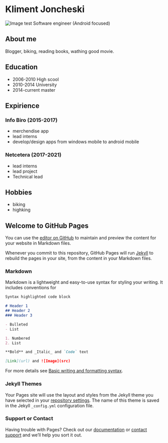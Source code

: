 # Kliment Joncheski
![Image](src) test
Software engineer (Android focused)

## About me
Blogger, biking, reading books, wathing good movie.

## Education
- 2006-2010 High scool
- 2010-2014 University
- 2014-current master

## Expirience
### Info Biro (2015-2017)
- merchendise app
- lead interns
- develop/design apps from windows mobile to android mobile
### Netcetera (2017-2021)
- lead interns
- lead project
- Technical lead
## Hobbies
- biking
- highking


## Welcome to GitHub Pages

You can use the [editor on GitHub](https://github.com/kliment-jonceski/personal_resume/edit/gh-pages/index.md) to maintain and preview the content for your website in Markdown files.

Whenever you commit to this repository, GitHub Pages will run [Jekyll](https://jekyllrb.com/) to rebuild the pages in your site, from the content in your Markdown files.

### Markdown

Markdown is a lightweight and easy-to-use syntax for styling your writing. It includes conventions for

```markdown
Syntax highlighted code block

# Header 1
## Header 2
### Header 3

- Bulleted
- List

1. Numbered
2. List

**Bold** and _Italic_ and `Code` text

[Link](url) and ![Image](src)
```

For more details see [Basic writing and formatting syntax](https://docs.github.com/en/github/writing-on-github/getting-started-with-writing-and-formatting-on-github/basic-writing-and-formatting-syntax).

### Jekyll Themes

Your Pages site will use the layout and styles from the Jekyll theme you have selected in your [repository settings](https://github.com/kliment-jonceski/personal_resume/settings/pages). The name of this theme is saved in the Jekyll `_config.yml` configuration file.

### Support or Contact

Having trouble with Pages? Check out our [documentation](https://docs.github.com/categories/github-pages-basics/) or [contact support](https://support.github.com/contact) and we’ll help you sort it out.
